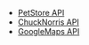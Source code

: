 - [PetStore API](https://www.postman.com/galactic-shadow-150186/workspace/petstore/collection/24410479-8b8f94d0-9fce-4522-9b0b-d6320074089b?ctx=documentation)
- [ChuckNorris API](https://www.postman.com/galactic-shadow-150186/workspace/petstore/collection/24410479-cc6140a9-d554-47d9-aa11-cc1ffe88f8cc?ctx=documentation)
- [GoogleMaps API](https://www.postman.com/galactic-shadow-150186/workspace/petstore/collection/24410479-4b1173b5-9d97-4aab-9cf2-5298781ffd47?ctx=documentation)
